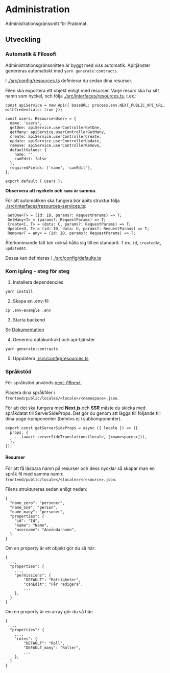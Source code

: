 # Administration

Administrationsgränssnitt för Pratomat.

## Utveckling

### Automatik & Filosofi

Administrationsgränssnitten är byggt med viss automatik.
Apitjänster genereras automatiskt med `yarn generate:contracts`.

I [./src/config/resources.ts](./src/config/resources.ts) definierar du sedan dina resurser.

Filen ska exportera ett objekt enligt med resurser.
Varje resurs ska ha sitt namn som nyckel, och följa [./src/interfaces/resources.ts](./src/interfaces/resources.ts), t.ex.:

```
const apiService = new Api({ baseURL: process.env.NEXT_PUBLIC_API_URL, withCredentials: true });

const users: Resource<User> = {
  name: 'users',
  getOne: apiService.userControllerGetOne,
  getMany: apiService.userControllerGetMany,
  create: apiService.userControllerCreate,
  update: apiService.userControllerUpdate,
  remove: apiService.userControllerRemove,
  defaultValues: {
    name: '',
    canEdit: false
  },
  requiredFields: ['name', 'canEdit'],
};

export default { users };

```

**Observera att nyckeln och `name` är samma.**

För att automatiken ska fungera bör apits struktur följa [./src/interfaces/resources-services.ts](./src/interfaces/resources.ts):

```
 GetOne<T> = (id: ID, params?: RequestParams) => T;
 GetMany<T> = (params?: RequestParams) => T;
 Create<C, T> = (data: C, params?: RequestParams) => T;
 Update<U, T> = (id: ID, data: U, params?: RequestParams) => T;
 Remove<T = any> = (id: ID, params?: RequestParams) => T;
```

Återkommande fält bör också hålla sig till en standard.
T.ex. `id`, `createdAt`, `updatedAt`.

Dessa kan definieras i [./src/config/defaults.ts](./src/config/defaults.ts)

### Kom igång - steg för steg

1. Installera dependencies

```
yarn install
```

2. Skapa en .env-fil

```
cp .env-example .env
```

3. Starta backend

Se [Dokumentation](../README.md)

4. Generera datakontrakt och api-tjänster

```
yarn generate:contracts
```

5. Uppdatera [./src/config/resources.ts](./src/config/resources.ts)

### Språkstöd

För språkstöd används [next-i18next](https://github.com/i18next/next-i18next).

Placera dina språkfiler i `frontend/public/locales/<locale>/<namespace>.json`.

För att det ska fungera med **Next.js** och **SSR** måste du skicka med språkdatat till ServerSideProps.
Det gör du genom att lägga till följande till dina page-komponenter (behövs ej i subkomponenter).

```
export const getServerSideProps = async ({ locale }) => ({
  props: {
    ...(await serverSideTranslations(locale, [<namespaces>])),
  },
});
```

#### Resurser

För att få läsbara namn på resurser och dess nycklar så skapar man en språk fil med samma namn: `frontend/public/locales/<locale>/<resource>.json`.

Filens struktureras sedan enligt nedan:

```
{
  "name_zero": "personer",
  "name_one": "person",
  "name_many": "personer",
  "properties": {
    "id": "Id",
    "name": "Namn",
    "username": "Användarnamn",
  }
}

```

Om en property är ett objekt gör du så här:

```
{
 ...,
  "properties": {
    ...,
    "permissions": {
        "DEFAULT": "Rättigheter",
        "canEdit": "Får redigera",
        ...
    },
  }
}

```

Om en property är en array gör du så här:

```
{
 ...,
  "properties": {
    ...,
    "roles": {
        "DEFAULT": "Roll",
        "DEFAULT_many": "Roller",
        ...
    },
  }
}

```
